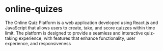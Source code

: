 # online-quizes
The Online Quiz Platform is a web application developed using React.js and JavaScript that allows users to create, take, and score quizzes within time limit. The platform is designed to provide a seamless and interactive quiz-taking experience, with features that enhance functionality, user experience, and responsiveness
